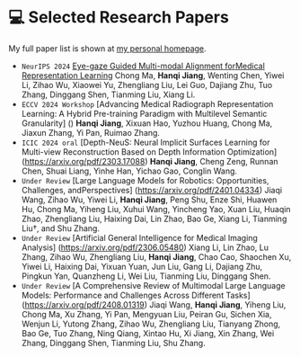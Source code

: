 
# 💻 Selected Research Papers

My full paper list is shown at [my personal homepage](https://hq0709.github.io).


- ``NeurIPS 2024`` [Eye-gaze Guided Multi-modal Alignment forMedical Representation Learning](https://arxiv.org/pdf/2403.12416) Chong Ma, **Hanqi Jiang**, Wenting Chen, Yiwei Li, Zihao Wu, Xiaowei Yu, Zhengliang Liu, Lei Guo, Dajiang Zhu, Tuo Zhang, Dinggang Shen, Tianming Liu, Xiang Li.
- ``ECCV 2024 Workshop`` [Advancing Medical Radiograph Representation Learning: A Hybrid Pre-training Paradigm with Multilevel Semantic Granularity] () **Hanqi Jiang**, Xixuan Hao, Yuzhou Huang, Chong Ma, Jiaxun Zhang, Yi Pan, Ruimao Zhang.
- ``ICIC 2024 oral`` [Depth-NeuS: Neural Implicit Surfaces Learning for Multi-view Reconstruction Based on Depth Information Optimization] (https://arxiv.org/pdf/2303.17088) **Hanqi Jiang**, Cheng Zeng, Runnan Chen, Shuai Liang, Yinhe Han, Yichao Gao, Conglin Wang.
- ``Under Review`` [Large Language Models for Robotics: Opportunities, Challenges, andPerspectives] (https://arxiv.org/pdf/2401.04334) Jiaqi Wang, Zihao Wu, Yiwei Li, **Hanqi Jiang**, Peng Shu, Enze Shi, Huawen Hu, Chong Ma, Yiheng Liu, Xuhui Wang, Yincheng Yao, Xuan Liu, Huaqin Zhao, Zhengliang Liu, Haixing Dai, Lin Zhao, Bao Ge, Xiang Li, Tianming Liu†, and Shu Zhang.
- ``Under Review`` [Artificial General Intelligence for Medical Imaging Analysis] (https://arxiv.org/pdf/2306.05480) Xiang Li, Lin Zhao, Lu Zhang, Zihao Wu, Zhengliang Liu, **Hanqi Jiang**, Chao Cao, Shaochen Xu, Yiwei Li, Haixing Dai, Yixuan Yuan, Jun Liu, Gang Li, Dajiang Zhu, Pingkun Yan, Quanzheng Li, Wei Liu, Tianming Liu, Dinggang Shen.
- ``Under Review`` [A Comprehensive Review of Multimodal Large Language Models: Performance and Challenges Across Different Tasks] (https://arxiv.org/pdf/2408.01319) Jiaqi Wang, **Hanqi Jiang**, Yiheng Liu, Chong Ma, Xu Zhang, Yi Pan, Mengyuan Liu, Peiran Gu, Sichen Xia, Wenjun Li, Yutong Zhang, Zihao Wu, Zhengliang Liu, Tianyang Zhong, Bao Ge, Tuo Zhang, Ning Qiang, Xintao Hu, Xi Jiang, Xin Zhang, Wei Zhang, Dinggang Shen, Tianming Liu, Shu Zhang.
<!-- - ``Under Review`` [Argus: Leveraging Multi-ViewImages for Improved 3D SceneUnderstanding with LargeLanguage Models] ()  -->
